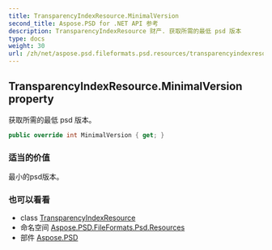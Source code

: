 ```yaml
---
title: TransparencyIndexResource.MinimalVersion
second_title: Aspose.PSD for .NET API 参考
description: TransparencyIndexResource 财产. 获取所需的最低 psd 版本
type: docs
weight: 30
url: /zh/net/aspose.psd.fileformats.psd.resources/transparencyindexresource/minimalversion/
---
```

## TransparencyIndexResource.MinimalVersion property

获取所需的最低 psd 版本。

```csharp
public override int MinimalVersion { get; }
```

### 适当的价值

最小的psd版本。

### 也可以看看

* class [TransparencyIndexResource](../)
* 命名空间 [Aspose.PSD.FileFormats.Psd.Resources](../../transparencyindexresource/)
* 部件 [Aspose.PSD](../../../)


